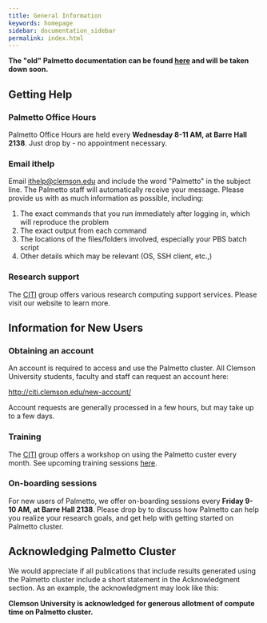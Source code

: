```yaml
---
title: General Information
keywords: homepage
sidebar: documentation_sidebar
permalink: index.html
---
```


**The "old" Palmetto documentation can be found [here](http://palmetto.clemson.edu/palmetto/old) and will be taken down soon.**

## Getting Help

### Palmetto Office Hours

Palmetto Office Hours are held every **Wednesday 8-11 AM, at Barre Hall 2138**.
Just drop by - no appointment necessary.

### Email ithelp

Email <ithelp@clemson.edu> and include the word "Palmetto" in the subject line.
The Palmetto staff will automatically receive your message.
Please provide us with as much information as possible, including:

1. The exact commands that you run immediately after logging in, which will reproduce the problem
1. The exact output from each command
1. The locations of the files/folders involved, especially your PBS batch script
1. Other details which may be relevant (OS, SSH client, etc.,)

### Research support

The [CITI](http://citi.clemson.edu) group offers various research computing support
services. Please visit our website to learn more.

## Information for New Users

### Obtaining an account

An account is required to access and use the Palmetto
cluster. All Clemson University students, faculty and staff
can request an account here:

<http://citi.clemson.edu/new-account/>

Account requests are generally processed in a few hours,
but may take up to a few days.

### Training

The [CITI](http://citi.clemson.edu) group offers a workshop
on using the Palmetto custer every month.
See upcoming training sessions [here](http://citi.clemson.edu/training).

### On-boarding sessions

For new users of Palmetto, we offer on-boarding sessions every **Friday 9-10 AM, at Barre Hall 2138**.
Please drop by
to discuss how Palmetto can help you realize your research goals,
and get help with getting started on Palmetto cluster.

## Acknowledging Palmetto Cluster

We would appreciate if all publications that include results generated using the Palmetto cluster
include a short statement in the Acknowledgment section. 
As an example, the acknowledgment may look like this:

**Clemson University is acknowledged for generous allotment of compute time on Palmetto cluster.**
